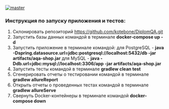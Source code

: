 [![master](https://github.com/kotebone/DiplomQA/actions/workflows/gradle-publish.yml/badge.svg)](https://github.com/kotebone/DiplomQA/actions/workflows/gradle-publish.yml)

### Инструкция по запуску приложения и тестов:

1. Склонировать репозиторий https://github.com/kotebone/DiplomQA.git
2. Запустить  базы данных командой в терминале **docker-compose up -d**
3. Запустить приложение в терминале командой:
для PostgreSQL - **java -Dspring.datasource.url=jdbc:postgresql://localhost:5432/db -jar artifacts/aqa-shop.jar** 
для MySQL - **java -Ddb.url=jdbc:mysql://localhost:3306/app -jar artifacts/aqa-shop.jar**
4. Запустить тесты командой в терминале **gradlew clean test**
5. Сгенерировать отчеты о тестировании командой в терминале **gradlew allureReport**
6. Открыть отчеты о проведенных тестах командой в терминале **gradlew allureServe**
7. Свернуть Docker-контейнеры в терминале командой **docker-compose down**
